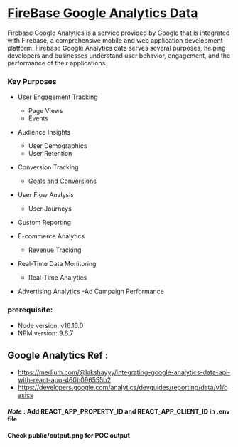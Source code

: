 # **[FireBase Google Analytics Data](#)**

Firebase Google Analytics is a service provided by Google that is integrated with Firebase, a comprehensive mobile and web application development platform. Firebase Google Analytics data serves several purposes, helping developers and businesses understand user behavior, engagement, and the performance of their applications.

### Key Purposes

- User Engagement Tracking

  - Page Views
  - Events

- Audience Insights

  - User Demographics
  - User Retention

- Conversion Tracking

  - Goals and Conversions

- User Flow Analysis

  - User Journeys

- Custom Reporting

- E-commerce Analytics
  - Revenue Tracking
- Real-Time Data Monitoring
  - Real-Time Analytics
- Advertising Analytics
  -Ad Campaign Performance

### prerequisite:

- Node version: v16.16.0
- NPM version: 9.6.7

## Google Analytics Ref :

- https://medium.com/@lakshayyy/integrating-google-analytics-data-api-with-react-app-460b096555b2
- https://developers.google.com/analytics/devguides/reporting/data/v1/basics

#### _Note_ : Add REACT_APP_PROPERTY_ID and REACT_APP_CLIENT_ID in .env file

#### Check public/output.png for POC output
